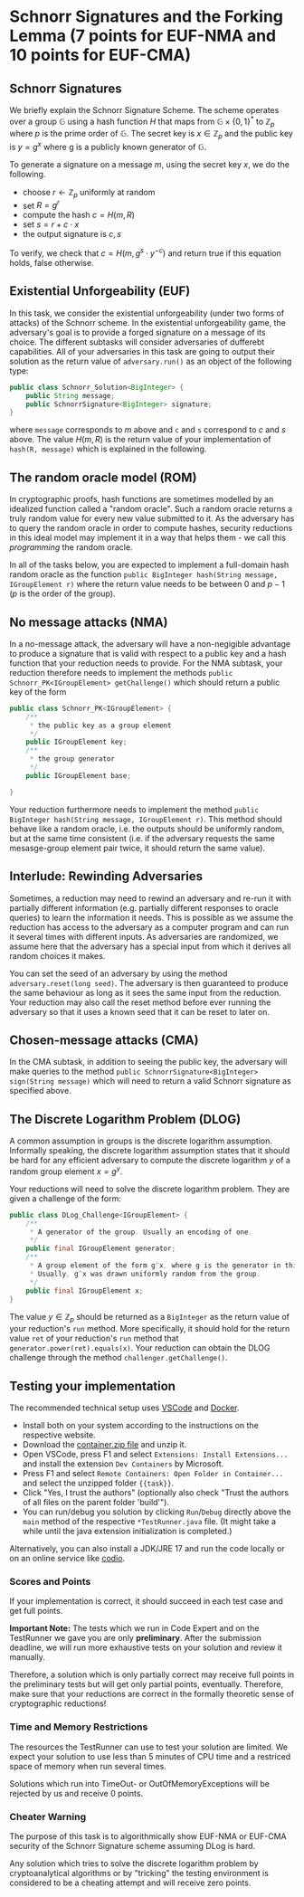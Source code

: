 # Schnorr Signatures and the Forking Lemma (7 points for EUF-NMA and 10 points for EUF-CMA)
## Schnorr Signatures
We briefly explain the Schnorr Signature Scheme.
The scheme operates over a group $\mathbb{G}$ using a hash function $H$ that maps from $\mathbb{G} \times \{0,1\}^*$ to $\mathbb{Z}_{p}$ where $p$ is the prime order of $\mathbb{G}$.
The secret key is $x \in \mathbb{Z}_p$ and the public key is $y = g^{x}$ where g is a publicly known generator of $\mathbb{G}$.

To generate a signature on a message $m$, using the secret key $x$, we do the following.
  * choose $r \gets \mathbb{Z}_p$ uniformly at random
  * set $R = g^r$
  * compute the hash $c = H(m,R)$
  * set $s = r + c\cdot x$
  * the output signature is $c, s$

To verify, we check that $c = H(m, g^s \cdot y^{-c})$ and return true if this equation holds, false otherwise.

## Existential Unforgeability (EUF)
In this task, we consider the existential unforgeability (under two forms of attacks) of the Schnorr scheme.
In the existential unforgeability game, the adversary's goal is to provide a forged signature on a message of its choice. 
The different subtasks will consider adversaries of dufferebt capabilities.
All of your adversaries in this task are going to output their solution as the return value of `adversary.run()` as an object of the following type:
```java
public class Schnorr_Solution<BigInteger> {
    public String message;
    public SchnorrSignature<BigInteger> signature;
}
```
where `message` corresponds to $m$ above and `c` and `s` correspond to $c$ and $s$ above. The value $H(m, R)$ is the return value of your implementation of `hash(R, message)` which is explained in the following.

## The random oracle model (ROM)
In cryptographic proofs, hash functions are sometimes modelled by an idealized function called a "random oracle". 
Such a random oracle returns a truly random value for every new value submitted to it.
As the adversary has to query the random oracle in order to compute hashes, security reductions in this ideal model may implement it in a way that helps them - we call this *programming* the random oracle.

In all of the tasks below, you are expected to implement a full-domain hash random oracle as the function `public BigInteger hash(String message, IGroupElement r)` where the return value needs to be between $0$ and $p-1$ ($p$ is the order of the group).

## No message attacks (NMA)
In a no-message attack, the adversary will have a non-negigible advantage to produce a signature that is valid with respect to a public key and a hash function that your reduction needs to provide.
For the NMA subtask, your reduction therefore needs to implement the methods `public Schnorr_PK<IGroupElement> getChallenge()` which should return a public key of the form

```java
public class Schnorr_PK<IGroupElement> {
    /**
     * the public key as a group element
     */
    public IGroupElement key;
    /**
     * the group generator
     */
    public IGroupElement base;

}
```
Your reduction furthermore needs to implement the method `public BigInteger hash(String message, IGroupElement r)`. 
This method should behave like a random oracle, i.e. the outputs should be uniformly random, but at the same time consistent (i.e. if the adversary requests the same mesasge-group element pair twice, it should return the same value).



## Interlude: Rewinding Adversaries
Sometimes, a reduction may need to rewind an adversary and re-run it with partially different information (e.g. partially different responses to oracle queries) to learn the information it needs.
This is possible as we assume the reduction has access to the adversary as a computer program and can run it several times with different inputs. 
As adversaries are randomized, we assume here that the adversary has a special input from which it derives all random choices it makes.

You can set the seed of an adversary by using the method `adversary.reset(long seed)`. The adversary is then guaranteed to produce the same behaviour as long as it sees the same input from the reduction.
Your reduction may also call the reset method before ever running the adversary so that it uses a known seed that it can be reset to later on.

## Chosen-message attacks (CMA)
In the CMA subtask, in addition to seeing the public key, the adversary will make queries to the method `public SchnorrSignature<BigInteger> sign(String message)` which will need to return a valid Schnorr signature as specified above.

## The Discrete Logarithm Problem (DLOG) 
A common assumption in groups is the discrete logarithm assumption.
Informally speaking, the discrete logarithm assumption states that it should be hard for any efficient adversary to compute the discrete logarithm $y$ of a random group element $x = g^y$.

Your reductions will need to solve the discrete logarithm problem. They are given a challenge of the form:
```java
public class DLog_Challenge<IGroupElement> {
    /**
     * A generator of the group. Usually an encoding of one.
     */
    public final IGroupElement generator;
    /**
     * A group element of the form g^x, where g is the generator in this tuple.
     * Usually, g^x was drawn uniformly random from the group.
     */
    public final IGroupElement x;
}
```
The value $y \in \mathbb{Z}_p$ should be returned as a `BigInteger` as the return value of your reduction's `run` method.
More specifically, it should hold for the return value `ret` of your reduction's `run` method that `generator.power(ret).equals(x)`.
Your reduction can obtain the DLOG challenge through the method `challenger.getChallenge()`.


## Testing your implementation
The recommended technical setup uses [VSCode](https://code.visualstudio.com) and [Docker](https://www.docker.com).
- Install both on your system according to the instructions on the respective website.
- Download the [container.zip file](https://foc.ethz.ch/usercontent/Lectures/InfSecLab22/container.zip) and unzip it.
- Open VSCode, press F1 and select `Extensions: Install Extensions...` and install the extension `Dev Containers` by Microsoft.
- Press F1 and select `Remote Containers: Open Folder in Container...` and select the unzipped folder `{{task}}`.
- Click "Yes, I trust the authors" (optionally also check "Trust the authors of all files on the parent folder 'build'").
- You can run/debug you solution by clicking `Run`/`Debug` directly above the `main` method of the respective `*TestRunner.java` file.
(It might take a while until the java extension initialization is completed.)

Alternatively, you can also install a JDK/JRE 17 and run the code locally or on an online service like [codio](https://www.codio.com).

### Scores and Points
If your implementation is correct, it should succeed in each test case and get full points.

**Important Note:**
The tests which we run in Code Expert and on the TestRunner we gave you are only **preliminary**. After the submission deadline, we will run more exhaustive tests on your solution and review it manually.

Therefore, a solution which is only partially correct may receive full points in the preliminary tests but will get only partial points, eventually.
Therefore, make sure that your reductions are correct in the formally theoretic sense of cryptographic reductions!

### Time and Memory Restrictions
The resources the TestRunner can use to test your solution are limited.
We expect your solution to use less than 5 minutes of CPU time and a restriced space of memory when run several times.

Solutions which run into TimeOut- or OutOfMemoryExceptions will be rejected by us and receive 0 points.

### Cheater Warning
The purpose of this task is to algorithmically show EUF-NMA or EUF-CMA security of the Schnorr Signature scheme assuming DLog is hard.

Any solution which tries to solve the discrete logarithm problem by cryptoanalytical algorithms or by "tricking" the testing environment is considered to be a cheating attempt and will receive zero points.